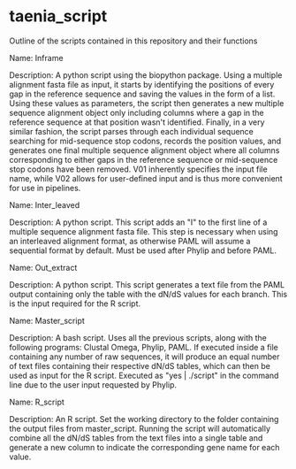 # taenia_script
Outline of the scripts contained in this repository and their functions

Name: Inframe

Description: 
A python script using the biopython package. Using a multiple alignment fasta file as input,
it starts by identifying the positions of every gap in the reference sequence and saving the
values in the form of a list. Using these values as parameters, the script then generates a
new multiple sequence alignment object only including columns where a gap in the reference
sequence at that position wasn't identified. Finally, in a very similar fashion, the script
parses through each individual sequence searching for mid-sequence stop codons, records the
position values, and generates one final multiple sequence alignment object where all columns
corresponding to either gaps in the reference sequence or mid-sequence stop codons have been
removed. V01 inherently specifies the input file name, while V02 allows for user-defined input
and is thus more convenient for use in pipelines. 

Name: Inter_leaved

Description: 
A python script. This script adds an "I" to the first line of a multiple sequence alignment fasta
file. This step is necessary when using an interleaved alignment format, as otherwise PAML will
assume a sequential format by default. Must be used after Phylip and before PAML.

Name: Out_extract

Description:
A python script. This script generates a text file from the PAML output containing only the table
with the dN/dS values for each branch. This is the input required for the R script.

Name: Master_script

Description:
A bash script. Uses all the previous scripts, along with the following programs: Clustal Omega,
Phylip, PAML. If executed inside a file containing any number of raw sequences, it will produce
an equal number of text files containing their respective dN/dS tables, which can then be used
as input for the R script. Executed as "yes | ./script" in the command line due to the user input
requested by Phylip. 

Name: R_script

Description:
An R script. Set the working directory to the folder containing the output files from master_script.
Running the script will automatically combine all the dN/dS tables from the text files into a single
table and generate a new column to indicate the corresponding gene name for each value. 




